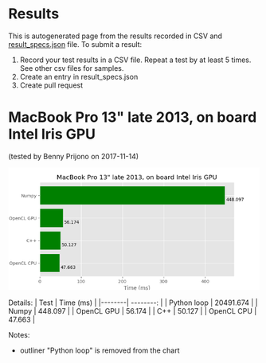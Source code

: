 
# Results

This is autogenerated page from the results recorded in CSV and [result_specs.json](result_specs.json)
file. To submit a result:
1. Record your test results in a CSV file. Repeat a test by at least 5 times. See other csv files for samples.
2. Create an entry in result_specs.json
3. Create pull request

# MacBook Pro 13" late 2013, on board Intel Iris GPU

(tested by Benny Prijono on 2017-11-14)

![benny-macbook.png](benny-macbook.png?raw=true "benny-macbook.png")

Details:
| Test   | Time (ms) | 
|--------| --------: |
| Python loop | 20491.674 |
| Numpy | 448.097 |
| OpenCL GPU | 56.174 |
| C++ | 50.127 |
| OpenCL CPU | 47.663 |


Notes:
- outliner "Python loop" is removed from the chart
